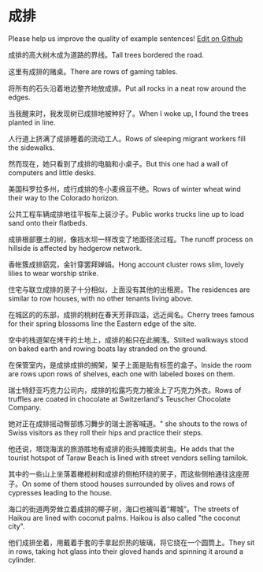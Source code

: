 # 成排

Please help us improve the quality of example sentences! [Edit on Github](https://github.com/jiyushe/jiyu-example-sentence-source/blob/main/chinese/chengpai.md)

<p><span class="chinese">成排的高大树木成为道路的界线。</span><span class="english">Tall trees bordered the road.</span></p>

<p><span class="chinese">这里有成排的赌桌。</span><span class="english">There are rows of gaming tables.</span></p>

<p><span class="chinese">将所有的石头沿着地边整齐地放成排。</span><span class="english">Put all rocks in a neat row around the edges.</span></p>

<p><span class="chinese">当我醒来时，我发现树已成排地被种好了。</span><span class="english">When I woke up, I found the trees planted in line.</span></p>

<p><span class="chinese">人行道上挤满了成排睡着的流动工人。</span><span class="english">Rows of sleeping migrant workers fill the sidewalks.</span></p>

<p><span class="chinese">然而现在，她只看到了成排的电脑和小桌子。</span><span class="english">But this one had a wall of computers and little desks.</span></p>

<p><span class="chinese">美国科罗拉多州，成行成排的冬小麦绵亘不绝。</span><span class="english">Rows of winter wheat wind their way to the Colorado horizon.</span></p>

<p><span class="chinese">公共工程车辆成排地往平板车上装沙子。</span><span class="english">Public works trucks line up to load sand onto their flatbeds.</span></p>

<p><span class="chinese">成排根部壅土的树，像挡水坝一样改变了地面径流过程。</span><span class="english">The runoff process on hillside is affected by hedgerow network.</span></p>

<p><span class="chinese">香帐簇成排窈窕，金针穿罢拜婵娟。</span><span class="english">Hong account cluster rows slim, lovely lilies to wear worship strike.</span></p>

<p><span class="chinese">住宅与联立成排的房子十分相似，上面没有其他的出租房。</span><span class="english">The residences are similar to row houses, with no other tenants living above.</span></p>

<p><span class="chinese">在城区的的东部，成排的桃树在春天芳菲四溢，远近闻名。</span><span class="english">Cherry trees famous for their spring blossoms line the Eastern edge of the site.</span></p>

<p><span class="chinese">空中的栈道架在烤干的土地上，成排的船只在此搁浅。</span><span class="english">Stilted walkways stood on baked earth and rowing boats lay stranded on the ground.</span></p>

<p><span class="chinese">在保管室内，是成排成排的搁架，架子上面是贴有标签的盒子。</span><span class="english">Inside the room are rows upon rows of shelves, each one with labeled boxes on them.</span></p>

<p><span class="chinese">瑞士特舒亚巧克力公司内，成排的松露巧克力被涂上了巧克力外衣。</span><span class="english">Rows of truffles are coated in chocolate at Switzerland's Teuscher Chocolate Company.</span></p>

<p><span class="chinese">她对正在成排摇动臀部练习舞步的瑞士游客喊道。</span><span class="english">" she shouts to the rows of Swiss visitors as they roll their hips and practice their steps.</span></p>

<p><span class="chinese">他还说，塔饶海滨的旅游胜地有成排的街头摊贩卖树虫。</span><span class="english">He adds that the tourist hotspot of Taraw Beach is lined with street vendors selling tamilok.</span></p>

<p><span class="chinese">其中的一些山上坐落着橄榄树和成排的侧柏环绕的房子，而这些侧柏通往这座房子。</span><span class="english">On some of them stood houses surrounded by olives and rows of cypresses leading to the house.</span></p>

<p><span class="chinese">海口的街道两旁耸立着成排的椰子树，海口也被叫着“椰城”。</span><span class="english">The streets of Haikou are lined with coconut palms. Haikou is also called "the coconut city".</span></p>

<p><span class="chinese">他们成排坐着，用戴着手套的手拿起炽热的玻璃，将它绕在一个圆筒上。</span><span class="english">They sit in rows, taking hot glass into their gloved hands and spinning it around a cylinder.</span></p>

